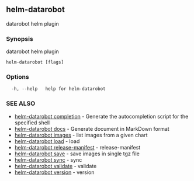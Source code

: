 ## helm-datarobot

datarobot helm plugin

### Synopsis

datarobot helm plugin

```
helm-datarobot [flags]
```

### Options

```
  -h, --help   help for helm-datarobot
```

### SEE ALSO

* [helm-datarobot completion](helm-datarobot_completion.md)	 - Generate the autocompletion script for the specified shell
* [helm-datarobot docs](helm-datarobot_docs.md)	 - Generate document in MarkDown format
* [helm-datarobot images](helm-datarobot_images.md)	 - list images from a given chart
* [helm-datarobot load](helm-datarobot_load.md)	 - load
* [helm-datarobot release-manifest](helm-datarobot_release-manifest.md)	 - release-manifest
* [helm-datarobot save](helm-datarobot_save.md)	 - save images in single tgz file
* [helm-datarobot sync](helm-datarobot_sync.md)	 - sync
* [helm-datarobot validate](helm-datarobot_validate.md)	 - validate
* [helm-datarobot version](helm-datarobot_version.md)	 - version

